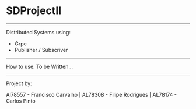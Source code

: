 # SDProjectII

---

Distributed Systems using:
- Grpc
- Publisher / Subscriver

---

How to use:
  To be Written...

---

Project by:

Al78557 - Francisco Carvalho | 
AL78308 - Filipe Rodrigues | 
AL78174 - Carlos Pinto

